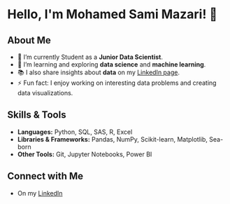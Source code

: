 
# Hello, I'm Mohamed Sami Mazari! 👋

## About Me
- 🔭 I’m currently Student as a **Junior Data Scientist**.
- 🌱 I’m learning and exploring **data science** and **machine learning**.
- 📚 I also share insights about **data** on my [LinkedIn page](https://www.linkedin.com/in/mohamed-sami-mazari/).
- ⚡ Fun fact: I enjoy working on interesting data problems and creating data visualizations.

## Skills & Tools
- **Languages:** Python, SQL, SAS, R, Excel
- **Libraries & Frameworks:** Pandas, NumPy, Scikit-learn, Matplotlib, Sea-born
- **Other Tools:** Git, Jupyter Notebooks, Power BI

## Connect with Me
- On my [LinkedIn](https://www.linkedin.com/in/mohamed-sami-mazari/)
  


